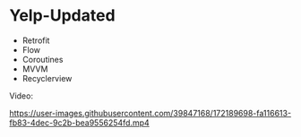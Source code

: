 # Yelp-Updated

- Retrofit
- Flow
- Coroutines
- MVVM 
- Recyclerview 

Video:

https://user-images.githubusercontent.com/39847168/172189698-fa116613-fb83-4dec-9c2b-bea9556254fd.mp4

